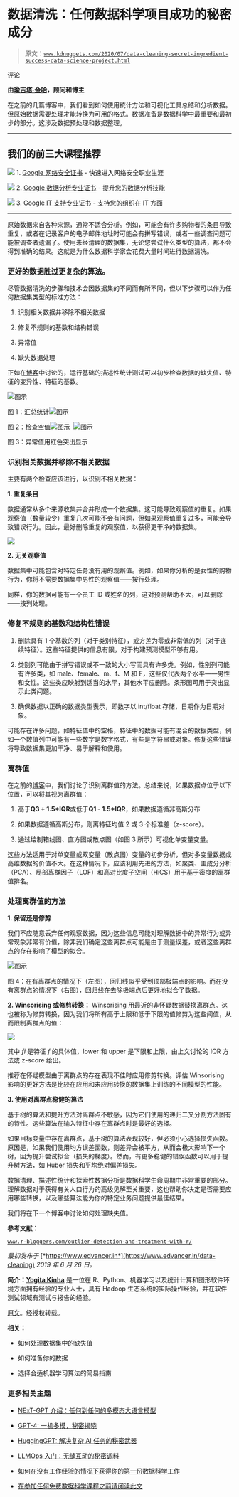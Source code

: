 # 数据清洗：任何数据科学项目成功的秘密成分

> 原文：[`www.kdnuggets.com/2020/07/data-cleaning-secret-ingredient-success-data-science-project.html`](https://www.kdnuggets.com/2020/07/data-cleaning-secret-ingredient-success-data-science-project.html)

评论

**由[瑜吉塔·金哈](http://www.linkedin.com/in/yogita-kinha)，顾问和博主**

在之前的几篇博客中，我们看到如何使用统计方法和可视化工具总结和分析数据。但原始数据需要处理才能转换为可用的格式。数据准备是数据科学中最重要和最初步的部分。这涉及数据预处理和数据整理。

* * *

## 我们的前三大课程推荐

![](img/0244c01ba9267c002ef39d4907e0b8fb.png) 1\. [Google 网络安全证书](https://www.kdnuggets.com/google-cybersecurity) - 快速进入网络安全职业生涯

![](img/e225c49c3c91745821c8c0368bf04711.png) 2\. [Google 数据分析专业证书](https://www.kdnuggets.com/google-data-analytics) - 提升您的数据分析技能

![](img/0244c01ba9267c002ef39d4907e0b8fb.png) 3\. [Google IT 支持专业证书](https://www.kdnuggets.com/google-itsupport) - 支持您的组织在 IT 方面

* * *

原始数据来自各种来源，通常不适合分析。例如，可能会有许多购物者的条目导致重复，或者在记录客户的电子邮件地址时可能会有拼写错误，或者一些调查问题可能被调查者遗漏了。使用未经清理的数据集，无论您尝试什么类型的算法，都不会得到准确的结果。这就是为什么数据科学家会花费大量时间进行数据清洗。

### **更好的数据胜过更复杂的算法。**

尽管数据清洗的步骤和技术会因数据集的不同而有所不同，但以下步骤可以作为任何数据集类型的标准方法：

1.  识别相关数据并移除不相关数据

1.  修复不规则的基数和结构错误

1.  异常值

1.  缺失数据处理

正如在[博客](https://www.edvancer.in/descriptive-statistics-for-data-science/)中讨论的，运行基础的描述性统计测试可以初步检查数据的缺失值、特征的变异性、特征的基数。

![图示](img/e7bb83d958d105a5f3e49cd632f93414.png)

图 1：汇总统计![图示](img/876efe3cd9b8fd9d9a83994628019540.png)

图 2：检查空值![图示](img/0e6cec8a13ce3ae95441ffce6edb5cae.png)  ![图示](img/acb703c0a15111cc1258f8121099d9e4.png)

图 3：异常值用红色突出显示

### 识别相关数据并移除不相关数据

主要有两个检查应该进行，以识别不相关数据：

**1\. 重复条目**

数据通常从多个来源收集并合并形成一个数据集。这可能导致观察值的重复。如果观察值（数量较少）重复几次可能不会有问题，但如果观察值重复过多，可能会导致错误行为。因此，最好删除重复的观察值，以获得更干净的数据集。

![](img/a2a37ebf643b454a09af5c24cb209f39.png)

**2\. 无关观察值**

数据集中可能包含对特定任务没有用的观察值。例如，如果你分析的是女性的购物行为，你将不需要数据集中男性的观察值——按行处理。

同样，你的数据可能有一个员工 ID 或姓名的列，这对预测帮助不大，可以删除——按列处理。

### 修复不规则的基数和结构性错误

1.  删除具有 1 个基数的列（对于类别特征），或方差为零或非常低的列（对于连续特征）。这些特征提供的信息有限，对于构建预测模型不够有用。

1.  类别列可能由于拼写错误或不一致的大小写而具有许多类。例如，性别列可能有许多类，如 male、female、m、f、M 和 F，这些仅代表两个水平——男性和女性。这些类应映射到适当的水平，其他水平应删除。条形图可用于突出显示此类问题。

1.  确保数据以正确的数据类型表示，即数字以 int/float 存储，日期作为日期对象。

可能存在许多问题，如特征值中的空格，特征中的数据可能有混合的数据类型，例如一个数值列中可能有一些数字是数字格式，有些是字符串或对象。修复这些错误将导致数据集更加干净、易于解释和使用。

### 离群值

在之前的[博客](https://www.edvancer.in/data-visualisation-descriptive-statistics)中，我们讨论了识别离群值的方法。总结来说，如果数据点位于以下位置，可以将其视为离群值：

1.  高于**Q3 + 1.5*IQR**或低于**Q1 - 1.5*IQR**，如果数据遵循非高斯分布

1.  如果数据遵循高斯分布，则离特征均值 2 或 3 个标准差（z-score）。

1.  通过绘制箱线图、直方图或散点图（如图 3 所示）可视化单变量变量。

这些方法适用于对单变量或双变量（散点图）变量的初步分析，但对多变量数据或高维数据的价值不大。在这种情况下，应该利用先进的方法，如聚类、主成分分析（PCA）、局部离群因子（LOF）和高对比度子空间（HiCS）用于基于密度的离群值排名。

### 处理离群值的方法

**1\. 保留还是修剪**

我们不应随意丢弃任何观察数据，因为这些信息可能对理解数据中的异常行为或异常现象非常有价值，除非我们确定这些离群点可能是由于测量误差，或者这些离群点的存在影响了模型的拟合。

![图示](img/9132fa1f30745f3d2f86e7c37bb4908c.png)

图 4：在有离群点的情况下（左图），回归线似乎受到顶部极端点的影响。而在没有离群点的情况下（右图），回归线在去除极端点后更好地拟合了数据。

**2. Winsorising 或修剪转换：** Winsorising 用最近的非怀疑数据替换离群点。这也被称为修剪转换，因为我们将所有高于上限和低于下限的值修剪为这些阈值，从而限制离群点的值：

![](img/2143b51028612d841c6794a52e49c023.png)

其中 *fi* 是特征 *f* 的具体值，lower 和 upper 是下限和上限，由上文讨论的 IQR 方法或 z-score 给出。

推荐在怀疑模型由于离群点的存在表现不佳时应用修剪转换。评估 Winsorising 影响的更好方法是比较在应用和未应用转换的数据集上训练的不同模型的性能。

**3. 使用对离群点稳健的算法**

基于树的算法和提升方法对离群点不敏感，因为它们使用的递归二叉分割方法固有的特性。这些算法在输入特征中存在离群点时是最好的选择。

如果目标变量中存在离群点，基于树的算法表现较好，但必须小心选择损失函数。原因是，如果我们使用均方误差函数，则差异会被平方，从而会极大影响下一个树，因为提升尝试拟合（损失的梯度）。然而，有更多稳健的错误函数可以用于提升树方法，如 Huber 损失和平均绝对偏差损失。

数据清理、描述性统计和探索性数据分析是数据科学生命周期中非常重要的部分。理解数据对于获得有关人口行为的高级见解至关重要，这也帮助你决定是否需要应用哪些转换，以及哪些算法能为你的特定业务问题提供最佳结果。

我们将在下一个博客中讨论如何处理缺失值。

**参考文献：**

[`www.r-bloggers.com/outlier-detection-and-treatment-with-r/`](https://www.r-bloggers.com/outlier-detection-and-treatment-with-r/)

*最初发布于* [*https://www.edvancer.in*](https://www.edvancer.in/data-cleaning) *2019 年 6 月 26 日。*

**简介：[Yogita Kinha](http://www.linkedin.com/in/yogita-kinha)** 是一位在 R、Python、机器学习以及统计计算和图形软件环境方面拥有经验的专业人士，具有 Hadoop 生态系统的实际操作经验，并在软件测试领域有测试与报告的经验。

[原文](https://medium.com/limitedio/data-cleaning-the-secret-ingredient-to-the-success-of-any-data-science-project-e42d5e0df05a)。经授权转载。

**相关：**

+   如何处理数据集中的缺失值

+   如何准备你的数据

+   选择合适机器学习算法的简易指南

### 更多相关主题

+   [NExT-GPT 介绍：任何到任何的多模态大语言模型](https://www.kdnuggets.com/introduction-to-nextgpt-anytoany-multimodal-large-language-model)

+   [GPT-4: 一机多模，秘密揭晓](https://www.kdnuggets.com/2023/08/gpt4-8-models-one-secret.html)

+   [HuggingGPT: 解决复杂 AI 任务的秘密武器](https://www.kdnuggets.com/2023/05/hugginggpt-secret-weapon-solve-complex-ai-tasks.html)

+   [LLMOps 入门：无缝互动的秘密调料](https://www.kdnuggets.com/getting-started-with-llmops-the-secret-sauce-behind-seamless-interactions)

+   [如何在没有工作经验的情况下获得你的第一份数据科学工作](https://www.kdnuggets.com/2021/02/first-job-data-science-without-work-experience.html)

+   [在参加任何免费数据科学课程之前请阅读此文](https://www.kdnuggets.com/read-this-before-you-take-any-free-data-science-course)
